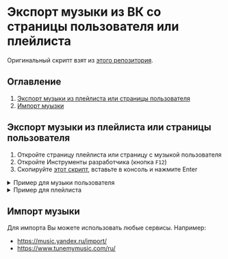 # Экспорт музыки из ВК со страницы пользователя или плейлиста

Оригинальный скрипт взят из [этого репозитория][repo].

[repo]: https://github.com/fivemru/export-vk-playlist-to-file

## Оглавление
1. [Экспорт музыки из плейлиста или страницы пользователя](#экспорт-музыки-из-плейлиста-или-страницы-пользователя)
2. [Импорт муызки](#импорт-музыки)


## Экспорт музыки из плейлиста или страницы пользователя
1. Откройте страницу плейлиста или страницу с музыкой пользователя
2. Откройте Инструменты разработчика (кнопка `F12`)
3. Скопируйте [этот скрипт][script], вставьте в консоль и нажмите Enter

[script]: https://github.com/tangenx/vk-playlist-to-txt/raw/lord/scripts/extractPlaylist.js

<details>
  <summary>Пример для музыки пользователя</summary>

  <div align='center'>

  ![Playlist](https://i.imgur.com/ZOxG87l.png)

  </div>

</details>

<details>
  <summary>Пример для плейлиста</summary>

  <div align='center'>

  ![Playlist](https://i.imgur.com/xDzvN7j.png)

  </div>

</details>

## Импорт музыки
Для импорта Вы можете использовать любые сервисы. Например:

- https://music.yandex.ru/import/
- https://www.tunemymusic.com/ru/
